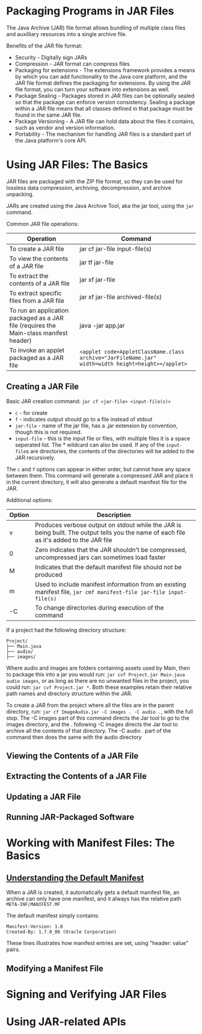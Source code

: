 # Packaging Programs in JAR Files
The Java Archive (JAR) file format allows bundling of multiple class files and auxilliary resources into a single archive file.

Benefits of the JAR file format:
* Security - Digitally sign JARs
* Compression - JAR format can compress files
* Packaging for extensions - The extensions framework provides a means by which you can add functionality to the Java core platform, and the JAR file format defines the packaging for extensions. By using the JAR file format, you can turn your software into extensions as well.
* Package Sealing - Packages stored in JAR files can be optionally sealed so that the package can enforce version consistency. Sealing a package within a JAR file means that all classes defined in that package must be found in the same JAR file.
* Package Versioning - A JAR file can hold data about the files it contains, such as vendor and version information.
* Portability - The mechanism for handling JAR files is a standard part of the Java platform's core API.

# Using JAR Files: The Basics
JAR files are packaged with the ZIP file format, so they can be used for lossless data compression, archiving, decompression, and archive unpacking.

JARs are created using the Java Archive Tool, aka the jar tool, using the `jar` command.

Common JAR file operations:

| Operation | Command |
|-----------|---------|
|To create a JAR file|jar cf jar-file input-file(s)|
|To view the contents of a JAR file|jar tf jar-file|
|To extract the contents of a JAR file|jar xf jar-file|
|To extract specific files from a JAR file|jar xf jar-file archived-file(s)|
|To run an application packaged as a JAR file (requires the Main-class manifest header)|java -jar app.jar|
|To invoke an applet packaged as a JAR file|`<applet code=AppletClassName.class archive="JarFileName.jar" width=width height=height></applet>`|

## Creating a JAR File
Basic JAR creation command: `jar cf <jar-file> <input-file(s)>`
* `c` - for create
* `f` - indicates output should go to a file instead of stdout
* `jar-file` - name of the jar file, has a .jar extension by convention, though this is not required.
* `input-file` - this is the input file or files, with multiple files it is a space seperated list. The * wildcard can also be used. If any of the `input-file`s are directories, the contents of the directories will be added to the JAR recursively.

The `c` and `f` options can appear in either order, but cannot have any space between them.
This command will generate a compressed JAR and place it in the current directory, it will also generate a default manifest file for the JAR.

Additional options:

|Option|Description|
|------|-----------|
|v|Produces verbose output on stdout while the JAR is being built. The output tells you the name of each file as it's added to the JAR file|
|0|Zero indicates that the JAR shouldn't be compressed, uncompressed jars can sometimes load faster|
|M|Indicates that the default manifest file should not be produced|
|m|Used to include manifest information from an existing manifest file, `jar cmf manifest-file jar-file input-file(s)`|
|-C|To change directories during execution of the command|

If a project had the following directory structure:
```
Project/
├── Main.java
├── audio/
├── images/
```
Where audio and images are folders containing assets used by Main, then to package this into a jar you would run: `jar cvf Project.jar Main.java audio images`, or as long as there are no unwanted files in the project, you could run: `jar cvf Project.jar *`. Both these examples retain their relative path names and directory structure within the JAR.

To create a JAR from the project where all the files are in the parent directory, run: `jar cf ImageAudio.jar -C images . -C audio .`, with the full stop. The -C images part of this command directs the Jar tool to go to the images directory, and the . following -C images directs the Jar tool to archive all the contents of that directory. The -C audio . part of the command then does the same with the audio directory

## Viewing the Contents of a JAR File

## Extracting the Contents of a JAR File

## Updating a JAR File

## Running JAR-Packaged Software

# Working with Manifest Files: The Basics

## [Understanding the Default Manifest](https://docs.oracle.com/javase/tutorial/deployment/jar/defman.html)
When a JAR is created, it automatically gets a default manifest file, an archive can only have one manifest, and it always has the relative path `META-INF/MANIFEST.MF`

The default manifest simply contains:
```
Manifest-Version: 1.0
Created-By: 1.7.0_06 (Oracle Corporation)
```

These lines illustrates how manifest entries are set, using "header: value" pairs.

## Modifying a Manifest File

# Signing and Verifying JAR Files

# Using JAR-related APIs
